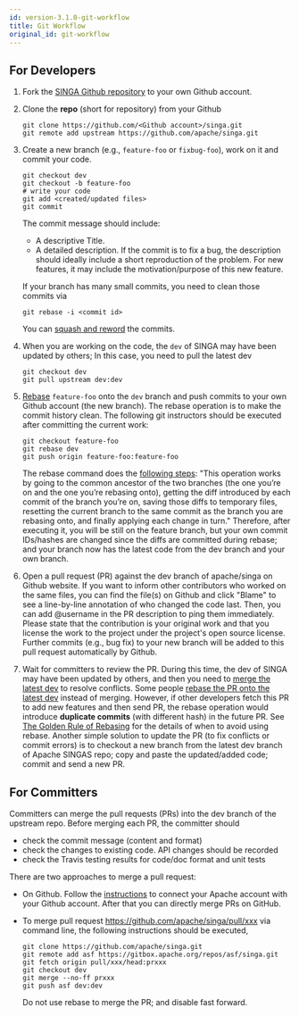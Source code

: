 ```yaml
---
id: version-3.1.0-git-workflow
title: Git Workflow
original_id: git-workflow
---
```


<!--- Licensed to the Apache Software Foundation (ASF) under one or more contributor license agreements.  See the NOTICE file distributed with this work for additional information regarding copyright ownership.  The ASF licenses this file to you under the Apache License, Version 2.0 (the "License"); you may not use this file except in compliance with the License.  You may obtain a copy of the License at http://www.apache.org/licenses/LICENSE-2.0 Unless required by applicable law or agreed to in writing, software distributed under the License is distributed on an "AS IS" BASIS, WITHOUT WARRANTIES OR CONDITIONS OF ANY KIND, either express or implied.  See the License for the specific language governing permissions and limitations under the License.  -->

## For Developers

1. Fork the [SINGA Github repository](https://github.com/apache/singa) to your
   own Github account.

2. Clone the **repo** (short for repository) from your Github

   ```shell
   git clone https://github.com/<Github account>/singa.git
   git remote add upstream https://github.com/apache/singa.git
   ```

3. Create a new branch (e.g., `feature-foo` or `fixbug-foo`), work on it and
   commit your code.

   ```shell
   git checkout dev
   git checkout -b feature-foo
   # write your code
   git add <created/updated files>
   git commit
   ```

   The commit message should include:

   - A descriptive Title.
   - A detailed description. If the commit is to fix a bug, the description
     should ideally include a short reproduction of the problem. For new
     features, it may include the motivation/purpose of this new feature.

   If your branch has many small commits, you need to clean those commits via

   ```shell
   git rebase -i <commit id>
   ```

   You can
   [squash and reword](https://help.github.com/en/articles/about-git-rebase) the
   commits.

4. When you are working on the code, the `dev` of SINGA may have been updated by
   others; In this case, you need to pull the latest dev

   ```shell
   git checkout dev
   git pull upstream dev:dev
   ```

5. [Rebase](https://git-scm.com/book/en/v2/Git-Branching-Rebasing) `feature-foo`
   onto the `dev` branch and push commits to your own Github account (the new
   branch). The rebase operation is to make the commit history clean. The
   following git instructors should be executed after committing the current
   work:

   ```shell
   git checkout feature-foo
   git rebase dev
   git push origin feature-foo:feature-foo
   ```

   The rebase command does the
   [following steps](https://git-scm.com/book/en/v2/Git-Branching-Rebasing):
   "This operation works by going to the common ancestor of the two branches
   (the one you’re on and the one you’re rebasing onto), getting the diff
   introduced by each commit of the branch you’re on, saving those diffs to
   temporary files, resetting the current branch to the same commit as the
   branch you are rebasing onto, and finally applying each change in turn."
   Therefore, after executing it, you will be still on the feature branch, but
   your own commit IDs/hashes are changed since the diffs are committed during
   rebase; and your branch now has the latest code from the dev branch and your
   own branch.

6. Open a pull request (PR) against the dev branch of apache/singa on Github
   website. If you want to inform other contributors who worked on the same
   files, you can find the file(s) on Github and click "Blame" to see a
   line-by-line annotation of who changed the code last. Then, you can add
   @username in the PR description to ping them immediately. Please state that
   the contribution is your original work and that you license the work to the
   project under the project's open source license. Further commits (e.g., bug
   fix) to your new branch will be added to this pull request automatically by
   Github.

7. Wait for committers to review the PR. During this time, the dev of SINGA may
   have been updated by others, and then you need to
   [merge the latest dev](https://docs.fast.ai/dev/git.html#how-to-keep-your-feature-branch-up-to-date)
   to resolve conflicts. Some people
   [rebase the PR onto the latest dev](https://github.com/edx/edx-platform/wiki/How-to-Rebase-a-Pull-Request)
   instead of merging. However, if other developers fetch this PR to add new
   features and then send PR, the rebase operation would introduce **duplicate
   commits** (with different hash) in the future PR. See
   [The Golden Rule of Rebasing](https://www.atlassian.com/git/tutorials/merging-vs-rebasing)
   for the details of when to avoid using rebase. Another simple solution to
   update the PR (to fix conflicts or commit errors) is to checkout a new branch
   from the latest dev branch of Apache SINGAS repo; copy and paste the
   updated/added code; commit and send a new PR.

## For Committers

Committers can merge the pull requests (PRs) into the dev branch of the upstream
repo. Before merging each PR, the committer should

- check the commit message (content and format)
- check the changes to existing code. API changes should be recorded
- check the Travis testing results for code/doc format and unit tests

There are two approaches to merge a pull request:

- On Github. Follow the [instructions](https://gitbox.apache.org/setup/) to
  connect your Apache account with your Github account. After that you can
  directly merge PRs on GitHub.
- To merge pull request https://github.com/apache/singa/pull/xxx via command
  line, the following instructions should be executed,

  ```shell
  git clone https://github.com/apache/singa.git
  git remote add asf https://gitbox.apache.org/repos/asf/singa.git
  git fetch origin pull/xxx/head:prxxx
  git checkout dev
  git merge --no-ff prxxx
  git push asf dev:dev
  ```

  Do not use rebase to merge the PR; and disable fast forward.
